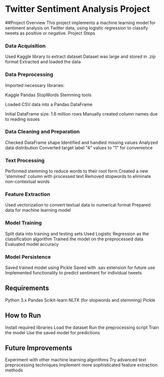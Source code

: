# Twitter Sentiment Analysis Project

##Project Overview
This project implements a machine learning model for sentiment analysis on Twitter data, using logistic regression to classify tweets as positive or negative.
Project Steps
### Data Acquisition

Used Kaggle library to extract dataset
Dataset was large and stored in .zip format
Extracted and loaded the data

### Data Preprocessing

Imported necessary libraries:

Kaggle
Pandas
StopWords
Stemming tools


Loaded CSV data into a Pandas DataFrame

Initial DataFrame size: 1.6 million rows
Manually created column names due to reading issues



### Data Cleaning and Preparation

Checked DataFrame shape
Identified and handled missing values
Analyzed data distribution
Converted target label "4" values to "1" for convenience

### Text Processing

Performed stemming to reduce words to their root form
Created a new 'stemmed' column with processed text
Removed stopwords to eliminate non-contextual words

### Feature Extraction

Used vectorization to convert textual data to numerical format
Prepared data for machine learning model

### Model Training

Split data into training and testing sets
Used Logistic Regression as the classification algorithm
Trained the model on the preprocessed data
Evaluated model accuracy

### Model Persistence

Saved trained model using Pickle
Saved with .sav extension for future use
Implemented functionality to predict sentiment for individual tweets

## Requirements

Python 3.x
Pandas
Scikit-learn
NLTK (for stopwords and stemming)
Pickle

## How to Run

Install required libraries
Load the dataset
Run the preprocessing script
Train the model
Use the saved model for predictions


## Future Improvements

Experiment with other machine learning algorithms
Try advanced text preprocessing techniques
Implement more sophisticated feature extraction methods
